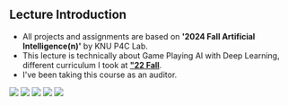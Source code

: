 ## Lecture Introduction
- All projects and assignments are based on **'2024 Fall Artificial Intelligence(n)'** by KNU P4C Lab.
- This lecture is technically about Game Playing AI with Deep Learning, different curriculum I took at [**"22 Fall**](https://github.com/liebenholz/2022-2_AI).
- I've been taking this course as an auditor.

<img src="https://img.shields.io/badge/Python-3776AB?style=for-the-badge&logo=Python&logoColor=white"> <img src="https://img.shields.io/badge/Jupyter-F37626?style=for-the-badge&logo=Jupyter&logoColor=white"> <img src="https://img.shields.io/badge/ScikitLearn-F7931E?style=for-the-badge&logo=ScikitLearn&logoColor=white"> <img src="https://img.shields.io/badge/Tensorflow-FF6F00?style=for-the-badge&logo=Tensorflow&logoColor=white"> <img src="https://img.shields.io/badge/Keras-D00000?style=for-the-badge&logo=Keras&logoColor=white"> 


